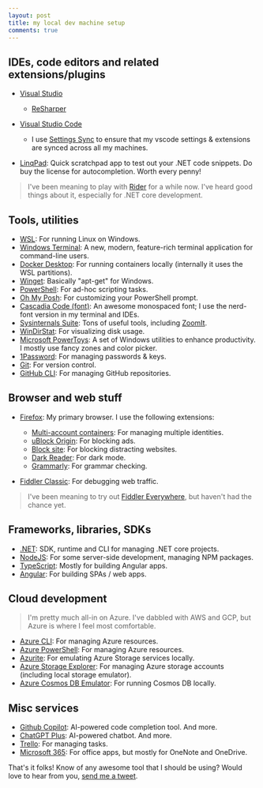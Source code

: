 ```yaml
---
layout: post
title: my local dev machine setup
comments: true
---
```


## IDEs, code editors and related extensions/plugins

* [Visual Studio](https://visualstudio.microsoft.com/)
  * [ReSharper](https://www.jetbrains.com/resharper/)

* [Visual Studio Code](https://code.visualstudio.com/)
  * I use [Settings Sync](https://code.visualstudio.com/docs/editor/settings-sync) to ensure that my vscode settings & extensions are synced across all my machines.

* [LinqPad](https://www.linqpad.net/): Quick scratchpad app to test out your .NET code snippets. Do buy the license for autocompletion. Worth every penny!

> I've been meaning to play with [Rider](https://www.jetbrains.com/rider/) for a while now. I've heard good things about it, especially for .NET core development.

## Tools, utilities

* [WSL](https://docs.microsoft.com/en-us/windows/wsl/): For running Linux on Windows.
* [Windows Terminal](https://github.com/microsoft/terminal): A new, modern, feature-rich terminal application for command-line users.
* [Docker Desktop](https://www.docker.com/products/docker-desktop): For running containers locally (internally it uses the WSL partitions).
* [Winget](https://learn.microsoft.com/en-us/windows/package-manager/winget/): Basically "apt-get" for Windows.
* [PowerShell](https://learn.microsoft.com/en-us/powershell/scripting/install/installing-powershell?view=powershell-7.5): For ad-hoc scripting tasks.
* [Oh My Posh](https://ohmyposh.dev/): For customizing your PowerShell prompt.
* [Cascadia Code (font)](https://github.com/microsoft/cascadia-code): An awesome monospaced font; I use the nerd-font version in my terminal and IDEs.
* [Sysinternals Suite](https://docs.microsoft.com/en-us/sysinternals/): Tons of useful tools, including [ZoomIt](https://learn.microsoft.com/en-us/sysinternals/downloads/zoomit).
* [WinDirStat](https://windirstat.net/): For visualizing disk usage.
* [Microsoft PowerToys](https://github.com/microsoft/PowerToys): A set of Windows utilities to enhance productivity. I mostly use fancy zones and color picker.
* [1Password](https://1password.com/): For managing passwords & keys.
* [Git](https://git-scm.com/): For version control.
* [GitHub CLI](https://cli.github.com/): For managing GitHub repositories.

## Browser and web stuff

* [Firefox](https://www.mozilla.org/en-US/firefox/new/): My primary browser. I use the following extensions:
  * [Multi-account containers](https://addons.mozilla.org/en-US/firefox/addon/multi-account-containers/): For managing multiple identities.
  * [uBlock Origin](https://addons.mozilla.org/en-US/firefox/addon/ublock-origin/): For blocking ads.
  * [Block site](https://addons.mozilla.org/en-US/firefox/addon/blocksite/): For blocking distracting websites.
  * [Dark Reader](https://addons.mozilla.org/en-US/firefox/addon/darkreader/): For dark mode.
  * [Grammarly](https://addons.mozilla.org/en-US/firefox/addon/grammarly-1/): For grammar checking.

* [Fiddler Classic](https://www.telerik.com/fiddler/fiddler-classic): For debugging web traffic.

> I've been meaning to try out [Fiddler Everywhere](https://www.telerik.com/fiddler/fiddler-everywhere), but haven't had the chance yet.

## Frameworks, libraries, SDKs

* [.NET](https://docs.microsoft.com/en-us/dotnet/core/tools/): SDK, runtime and CLI for managing .NET core projects.
* [NodeJS](https://nodejs.org/en/): For some server-side development, managing NPM packages.
* [TypeScript](https://www.typescriptlang.org/): Mostly for building Angular apps.
* [Angular](https://angular.dev/installation): For building SPAs / web apps.

## Cloud development

> I'm pretty much all-in on Azure. I've dabbled with AWS and GCP, but Azure is where I feel most comfortable.

* [Azure CLI](https://docs.microsoft.com/en-us/cli/azure/): For managing Azure resources.
* [Azure PowerShell](https://docs.microsoft.com/en-us/powershell/azure/overview): For managing Azure resources.
* [Azurite](https://github.com/Azure/Azurite): For emulating Azure Storage services locally.
* [Azure Storage Explorer](https://azure.microsoft.com/en-us/features/storage-explorer/): For managing Azure storage accounts (including local storage emulator).
* [Azure Cosmos DB Emulator](https://docs.microsoft.com/en-us/azure/cosmos-db/local-emulator): For running Cosmos DB locally.

## Misc services

* [Github Copilot](https://copilot.github.com/): AI-powered code completion tool. And more.
* [ChatGPT Plus](https://chat.openai.com/): AI-powered chatbot. And more.
* [Trello](https://trello.com/): For managing tasks.
* [Microsoft 365](https://www.microsoft.com/en-us/microsoft-365): For office apps, but mostly for OneNote and OneDrive.

That's it folks! Know of any awesome tool that I should be using? Would love to hear from you, [send me a tweet]({{site.author.twitter}}).
